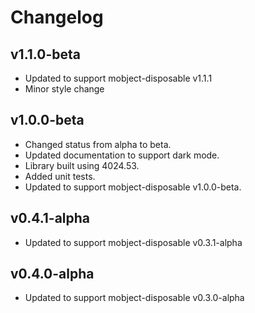 # Changelog

## v1.1.0-beta

- Updated to support mobject-disposable v1.1.1
- Minor style change

## v1.0.0-beta

- Changed status from alpha to beta.
- Updated documentation to support dark mode.
- Library built using 4024.53.
- Added unit tests.
- Updated to support mobject-disposable v1.0.0-beta.

## v0.4.1-alpha

- Updated to support mobject-disposable v0.3.1-alpha

## v0.4.0-alpha

- Updated to support mobject-disposable v0.3.0-alpha
